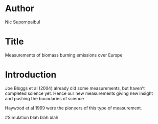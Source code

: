 # Author
Nic Supornpaibul

# Title
Measurements of biomass burning emissions over Europe

# Introduction
Joe Bloggs et al (2004) already did some measurements, but haven't completed science yet. Hence our new measurements giving new insight and pushing the boundaries of science

Haywood et al 1999 were the pioneers of this type of measurement.

#Simulation
blah blah blah